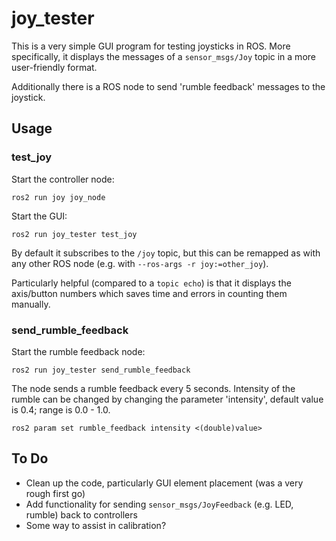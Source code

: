 # joy_tester

This is a very simple GUI program for testing joysticks in ROS.
More specifically, it displays the messages of a `sensor_msgs/Joy` topic in a more user-friendly format.

Additionally there is a ROS node to send 'rumble feedback' messages to the joystick.

## Usage

### test_joy

Start the controller node:
```
ros2 run joy joy_node
```

Start the GUI:
```
ros2 run joy_tester test_joy
```

By default it subscribes to the `/joy` topic, but this can be remapped as with any other ROS node (e.g. with `--ros-args -r joy:=other_joy`).

Particularly helpful (compared to a `topic echo`) is that it displays the axis/button numbers which saves time and errors in counting them manually.


### send_rumble_feedback
Start the rumble feedback node:

```
ros2 run joy_tester send_rumble_feedback
```

The node sends a rumble feedback every 5 seconds.
Intensity of the rumble can be changed by changing the parameter 'intensity', default value is 0.4; range is 0.0 - 1.0.
```
ros2 param set rumble_feedback intensity <(double)value>
```

## To Do
- Clean up the code, particularly GUI element placement (was a very rough first go)
- Add functionality for sending `sensor_msgs/JoyFeedback` (e.g. LED, rumble) back to controllers
- Some way to assist in calibration?

